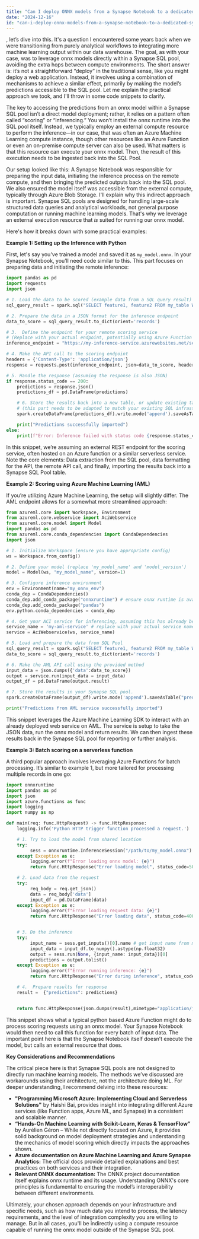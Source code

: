 ```yaml
---
title: "Can I deploy ONNX models from a Synapse Notebook to a dedicated Synapse SQL pool?"
date: "2024-12-16"
id: "can-i-deploy-onnx-models-from-a-synapse-notebook-to-a-dedicated-synapse-sql-pool"
---
```


, let’s dive into this. It's a question I encountered some years back when we were transitioning from purely analytical workflows to integrating more machine learning output within our data warehouse. The goal, as with your case, was to leverage onnx models directly within a Synapse SQL pool, avoiding the extra hops between compute environments. The short answer is: it’s not a straightforward “deploy” in the traditional sense, like you might deploy a web application. Instead, it involves using a combination of mechanisms to achieve a similar effect, primarily by making the model’s predictions accessible to the SQL pool. Let me explain the practical approach we took, and I'll throw in some code snippets to clarify.

The key to accessing the predictions from an onnx model within a Synapse SQL pool isn’t a direct model deployment; rather, it relies on a pattern often called “scoring” or “inferencing.” You won’t install the onnx runtime into the SQL pool itself. Instead, we typically employ an external compute resource to perform the inference—in our case, that was often an Azure Machine Learning compute instance, though other resources like an Azure Function or even an on-premise compute server can also be used. What matters is that this resource can execute your onnx model. Then, the result of this execution needs to be ingested back into the SQL Pool.

Our setup looked like this: A Synapse Notebook was responsible for preparing the input data, initiating the inference process on the remote compute, and then bringing the predicted outputs back into the SQL pool. We also ensured the model itself was accessible from the external compute, typically through Azure Blob Storage. I'll explain why this indirect approach is important. Synapse SQL pools are designed for handling large-scale structured data queries and analytical workloads, not general purpose computation or running machine learning models. That's why we leverage an external execution resource that *is* suited for running our onnx model.

Here's how it breaks down with some practical examples:

**Example 1: Setting up the Inference with Python**

First, let's say you've trained a model and saved it as `my_model.onnx`. In your Synapse Notebook, you’ll need code similar to this. This part focuses on preparing data and initiating the remote inference:

```python
import pandas as pd
import requests
import json

# 1. Load the data to be scored (example data from a SQL query result)
sql_query_result = spark.sql("SELECT feature1, feature2 FROM my_table WHERE ...").toPandas()

# 2. Prepare the data in a JSON format for the inference endpoint
data_to_score = sql_query_result.to_dict(orient='records')

# 3.  Define the endpoint for your remote scoring service
# (Replace with your actual endpoint, potentially using Azure Function or AML endpoint)
inference_endpoint = "https://my-inference-service.azurewebsites.net/score"

# 4. Make the API call to the scoring endpoint
headers = {'Content-Type': 'application/json'}
response = requests.post(inference_endpoint, json=data_to_score, headers=headers)

# 5. Handle the response (assuming the response is also JSON)
if response.status_code == 200:
    predictions = response.json()
    predictions_df = pd.DataFrame(predictions)

    # 6. Store the results back into a new table, or update existing table in your SQL pool
    # (this part needs to be adapted to match your existing SQL infrastructure)
    spark.createDataFrame(predictions_df).write.mode('append').saveAsTable("predictions_table")

    print("Predictions successfully imported")
else:
    print(f"Error: Inference failed with status code {response.status_code}. Reason: {response.text}")

```

In this snippet, we’re assuming an external REST endpoint for the scoring service, often hosted on an Azure function or a similar serverless service. Note the core elements: Data extraction from the SQL pool, data formatting for the API, the remote API call, and finally, importing the results back into a Synapse SQL Pool table.

**Example 2: Scoring using Azure Machine Learning (AML)**

If you’re utilizing Azure Machine Learning, the setup will slightly differ. The AML endpoint allows for a somewhat more streamlined approach:

```python
from azureml.core import Workspace, Environment
from azureml.core.webservice import AciWebservice
from azureml.core.model import Model
import pandas as pd
from azureml.core.conda_dependencies import CondaDependencies
import json

# 1. Initialize Workspace (ensure you have appropriate config)
ws = Workspace.from_config()

# 2. Define your model (replace 'my_model_name' and 'model_version')
model = Model(ws, "my_model_name", version=1)

# 3. Configure inference environment
env = Environment(name="my_onnx_env")
conda_dep = CondaDependencies()
conda_dep.add_conda_package("onnxruntime") # ensure onnx runtime is available
conda_dep.add_conda_package("pandas")
env.python.conda_dependencies = conda_dep

# 4. Get your ACI service for inferencing, assuming this has already been set up in AML
service_name = 'my-aml-service' # replace with your actual service name
service = AciWebservice(ws, service_name)

# 5. Load and prepare the data from SQL Pool
sql_query_result = spark.sql("SELECT feature1, feature2 FROM my_table WHERE ...").toPandas()
data_to_score = sql_query_result.to_dict(orient='records')

# 6. Make the AML API call using the provided method
input_data = json.dumps({'data':data_to_score})
output = service.run(input_data = input_data)
output_df = pd.DataFrame(output.result)

# 7. Store the results in your Synapse SQL pool.
spark.createDataFrame(output_df).write.mode('append').saveAsTable("predictions_table")

print("Predictions from AML service successfully imported")
```

This snippet leverages the Azure Machine Learning SDK to interact with an already deployed web service on AML. The service is setup to take the JSON data, run the onnx model and return results. We can then ingest these results back in the Synapse SQL pool for reporting or further analysis.

**Example 3: Batch scoring on a serverless function**

A third popular approach involves leveraging Azure Functions for batch processing. It’s similar to example 1, but more tailored for processing multiple records in one go:

```python
import onnxruntime
import pandas as pd
import json
import azure.functions as func
import logging
import numpy as np

def main(req: func.HttpRequest) -> func.HttpResponse:
    logging.info('Python HTTP trigger function processed a request.')

    # 1. Try to load the model from shared location
    try:
         sess = onnxruntime.InferenceSession("/path/to/my_model.onnx")  # Assuming model is local to function
    except Exception as e:
         logging.error(f"Error loading onnx model: {e}")
         return func.HttpResponse("Error loading model", status_code=500)

    # 2. Load data from the request
    try:
         req_body = req.get_json()
         data = req_body['data']
         input_df = pd.DataFrame(data)
    except Exception as e:
         logging.error(f"Error loading request data: {e}")
         return func.HttpResponse("Error loading data", status_code=400)


    # 3. Do the inference
    try:
         input_name = sess.get_inputs()[0].name # get input name from model metadata
         input_data = input_df.to_numpy().astype(np.float32)
         output = sess.run(None, {input_name: input_data})[0]
         predictions = output.tolist()
    except Exception as e:
         logging.error(f"Error running inference: {e}")
         return func.HttpResponse("Error during inference", status_code=500)

    # 4.  Prepare results for response
    result =  {"predictions": predictions}


    return func.HttpResponse(json.dumps(result),mimetype="application/json")
```

This snippet shows what a typical python based Azure Function might do to process scoring requests using an onnx model. Your Synapse Notebook would then need to call this function for every batch of input data. The important point here is that the Synapse Notebook itself doesn’t execute the model, but calls an external resource that does.

**Key Considerations and Recommendations**

The critical piece here is that Synapse SQL pools are not designed to directly run machine learning models. The methods we’ve discussed are workarounds using their architecture, not the architecture doing ML. For deeper understanding, I recommend delving into these resources:

*   **"Programming Microsoft Azure: Implementing Cloud and Serverless Solutions"** by Haishi Bai, provides insight into integrating different Azure services (like Function apps, Azure ML, and Synapse) in a consistent and scalable manner.
*   **“Hands-On Machine Learning with Scikit-Learn, Keras & TensorFlow”** by Aurélien Géron – While not directly focused on Azure, it provides solid background on model deployment strategies and understanding the mechanics of model scoring which directly impacts the approaches shown.
*   **Azure documentation on Azure Machine Learning and Azure Synapse Analytics:** The official docs provide detailed explanations and best practices on both services and their integration.
*   **Relevant ONNX documentation:** The ONNX project documentation itself explains onnx runtime and its usage. Understanding ONNX's core principles is fundamental to ensuring the model’s interoperability between different environments.

Ultimately, your chosen approach depends on your infrastructure and specific needs, such as how much data you intend to process, the latency requirements, and the level of integration complexity you are willing to manage. But in all cases, you'll be indirectly using a compute resource capable of running the onnx model outside of the Synapse SQL pool.
